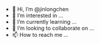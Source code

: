 - 👋 Hi, I’m @jinlongchen
- 👀 I’m interested in ...
- 🌱 I’m currently learning ...
- 💞️ I’m looking to collaborate on ...
- 📫 How to reach me ...

<!---
jinlongchen/jinlongchen is a ✨ special ✨ repository because its `README.md` (this file) appears on your GitHub profile.
You can click the Preview link to take a look at your changes.
--->
